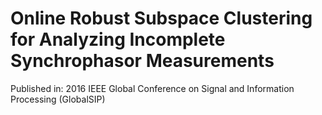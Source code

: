 # Online Robust Subspace Clustering for Analyzing Incomplete Synchrophasor Measurements
Published in: 2016 IEEE Global Conference on Signal and Information Processing (GlobalSIP)
